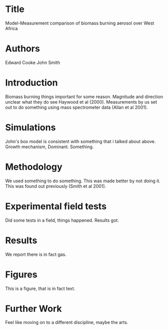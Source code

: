 # Title
Model-Measurement comparison of biomass burning aerosol
over West Africa

# Authors
Edward Cooke
John Smith

# Introduction
Biomass burning things important for some reason. Magnitude
and direction unclear what they do see Haywood et al (2000).
Measurements by us set out to do something using mass 
spectrometer data (Allan et al 2001).

# Simulations
John's box model is consistent with something that i talked
about above. Growth mechanism, Dominant. Something.

# Methodology
We used something to do something. This was made better by 
not doing it. This was found out previously (Smith et al 2001).

# Experimental field tests
Did some tests in a field, things happened. Results got.

# Results
We report there is in fact gas.

# Figures
This is a figure, that is in fact text.

# Further Work
Feel like moving on to a different discipline, maybe the arts.



